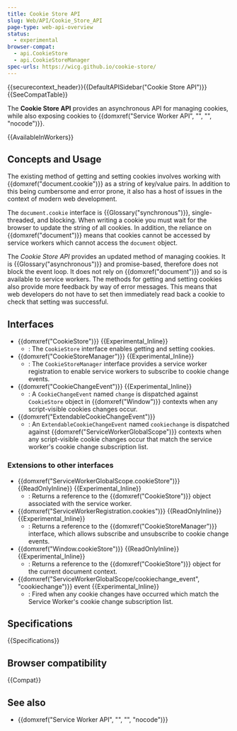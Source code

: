 ```yaml
---
title: Cookie Store API
slug: Web/API/Cookie_Store_API
page-type: web-api-overview
status:
  - experimental
browser-compat:
  - api.CookieStore
  - api.CookieStoreManager
spec-urls: https://wicg.github.io/cookie-store/
---
```


{{securecontext_header}}{{DefaultAPISidebar("Cookie Store API")}}{{SeeCompatTable}}

The **Cookie Store API** provides an asynchronous API for managing cookies, while also exposing cookies to {{domxref("Service Worker API", "", "", "nocode")}}.

{{AvailableInWorkers}}

## Concepts and Usage

The existing method of getting and setting cookies involves working with {{domxref("document.cookie")}} as a string of key/value pairs. In addition to this being cumbersome and error prone, it also has a host of issues in the context of modern web development.

The `document.cookie` interface is {{Glossary("synchronous")}}, single-threaded, and blocking. When writing a cookie you must wait for the browser to update the string of all cookies. In addition, the reliance on {{domxref("document")}} means that cookies cannot be accessed by service workers which cannot access the `document` object.

The _Cookie Store API_ provides an updated method of managing cookies. It is {{Glossary("asynchronous")}} and promise-based, therefore does not block the event loop. It does not rely on {{domxref("document")}} and so is available to service workers. The methods for getting and setting cookies also provide more feedback by way of error messages. This means that web developers do not have to set then immediately read back a cookie to check that setting was successful.

## Interfaces

- {{domxref("CookieStore")}} {{Experimental_Inline}}
  - : The `CookieStore` interface enables getting and setting cookies.
- {{domxref("CookieStoreManager")}} {{Experimental_Inline}}
  - : The `CookieStoreManager` interface provides a service worker registration to enable service workers to subscribe to cookie change events.
- {{domxref("CookieChangeEvent")}} {{Experimental_Inline}}
  - : A `CookieChangeEvent` named `change` is dispatched against `CookieStore` object in {{domxref("Window")}} contexts when any script-visible cookies changes occur.
- {{domxref("ExtendableCookieChangeEvent")}}
  - : An `ExtendableCookieChangeEvent` named `cookiechange` is dispatched against {{domxref("ServiceWorkerGlobalScope")}} contexts when any script-visible cookie changes occur that match the service worker's cookie change subscription list.

### Extensions to other interfaces

- {{domxref("ServiceWorkerGlobalScope.cookieStore")}} {{ReadOnlyInline}} {{Experimental_Inline}}
  - : Returns a reference to the {{domxref("CookieStore")}} object associated with the service worker.
- {{domxref("ServiceWorkerRegistration.cookies")}} {{ReadOnlyInline}} {{Experimental_Inline}}
  - : Returns a reference to the {{domxref("CookieStoreManager")}} interface, which allows subscribe and unsubscribe to cookie change events.
- {{domxref("Window.cookieStore")}} {{ReadOnlyInline}} {{Experimental_Inline}}
  - : Returns a reference to the {{domxref("CookieStore")}} object for the current document context.
- {{domxref("ServiceWorkerGlobalScope/cookiechange_event", "cookiechange")}} event {{Experimental_Inline}}
  - : Fired when any cookie changes have occurred which match the Service Worker's cookie change subscription list.

## Specifications

{{Specifications}}

## Browser compatibility

{{Compat}}

## See also

- {{domxref("Service Worker API", "", "", "nocode")}}
